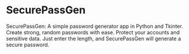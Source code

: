 # SecurePassGen
SecurePassGen: A simple password generator app in Python and Tkinter. Create strong, random passwords with ease. Protect your accounts and sensitive data. Just enter the length, and SecurePassGen will generate a secure password.
